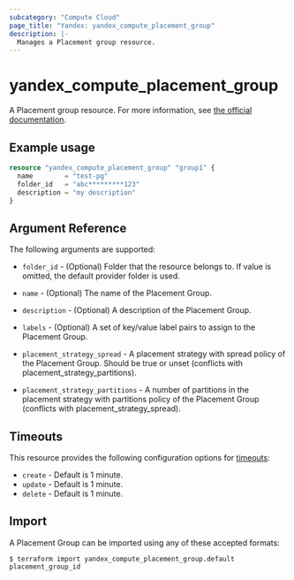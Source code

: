 ```yaml
---
subcategory: "Compute Cloud"
page_title: "Yandex: yandex_compute_placement_group"
description: |-
  Manages a Placement group resource.
---
```



# yandex_compute_placement_group




A Placement group resource. For more information, see [the official documentation](https://cloud.yandex.com/docs/compute/concepts/placement-groups).

## Example usage

```terraform
resource "yandex_compute_placement_group" "group1" {
  name        = "test-pg"
  folder_id   = "abc*********123"
  description = "my description"
}
```

## Argument Reference

The following arguments are supported:

* `folder_id` - (Optional) Folder that the resource belongs to. If value is omitted, the default provider folder is used.

* `name` - (Optional) The name of the Placement Group.

* `description` - (Optional) A description of the Placement Group.

* `labels` - (Optional) A set of key/value label pairs to assign to the Placement Group.

* `placement_strategy_spread` - A placement strategy with spread policy of the Placement Group. Should be true or unset (conflicts with placement_strategy_partitions).

* `placement_strategy_partitions` - A number of partitions in the placement strategy with partitions policy of the Placement Group (conflicts with placement_strategy_spread).

## Timeouts

This resource provides the following configuration options for [timeouts](https://www.terraform.io/docs/language/resources/syntax.html#operation-timeouts):

- `create` - Default is 1 minute.
- `update` - Default is 1 minute.
- `delete` - Default is 1 minute.

## Import

A Placement Group can be imported using any of these accepted formats:

```
$ terraform import yandex_compute_placement_group.default placement_group_id
```
